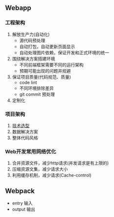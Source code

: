 ## Webapp

### 工程架构
1. 解放生产力(自动化)
    * 源代码预处理
    * 自动打包，自动更新页面显示
    * 自动处理图片依赖，保证开发和正式环境的统一
2. 围绕解决方案搭建环境
    * 不同前端框架需要不同的运行架构
    * 预期可能出现的问题并规避
3. 保证项目质量(代码规范、质量)
    * code lint
    * 不同环境排除差异
    * git commit 预处理
4. 定制化

### 项目架构
1. [技术选型](./selection.md)
2. 数据解决方案
3. 整体代码风格

### Web开发常用网络优化
1. 合并资源文件，减少http请求(并发请求是有上限的)
2. 压缩资源文集，减少请求大小
3. 利用缓存机制，减少请求(Cache-control)

## Webpack
* entry 输入
* output 输出

